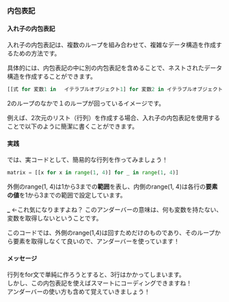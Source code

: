 ### 内包表記
#### 入れ子の内包表記
入れ子の内包表記は、複数のループを組み合わせて、複雑なデータ構造を作成するための方法です。

具体的には、内包表記の中に別の内包表記を含めることで、ネストされたデータ構造を作成することができます。
```python
[[式 for 変数1 in 　イテラブルオブジェクト1] for 変数2 in イテラブルオブジェクト2]
```
2のループのなかで１のループが回っているイメージです。

例えば、2次元のリスト（行列）を作成する場合、入れ子の内包表記を使用することで以下のように簡潔に書くことができます。

#### 実践
では、実コードとして、簡易的な行列を作ってみましょう！
```python
matrix = [[x for x in range(1, 4)] for _ in range(1, 4)]
```
外側のrange(1, 4)は1から3までの**範囲**を表し、内側のrange(1, 4)は各行の**要素の値**を1から3までの範囲で設定しています。

**_** ←これ気になりますよね？
このアンダーバーの意味は、何も変数を持たない、変数を取得しないということです。

このコードでは、外側のrange(1,4)は回すためだけのものであり、そのループから要素を取得しなくて良いので、アンダーバーを使っています！

#### メッセージ
行列をfor文で単純に作ろうとすると、3行はかかってしまいます。<br>しかし、この内包表記を使えばスマートにコーディングできますね！<br>
アンダーバーの使い方も含めて覚えていきましょう！




